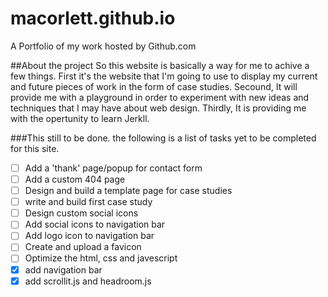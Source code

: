 macorlett.github.io
===================

A Portfolio of my work hosted by Github.com

##About the project
So this website is basically a way for me to achive a few things. First it's the website that I'm going to use to display my current and future pieces of work in the form of case studies. Secound, It will provide me with a playground in order to experiment with new ideas and techniques that I may have about web design. Thirdly, It is providing me with the opertunity to learn Jerkll.

###This still to be done.
the following is a list of tasks yet to be completed for this site.

- [ ] Add a 'thank' page/popup for contact form
- [ ] Add a custom 404 page
- [ ] Design and build a template page for case studies
- [ ] write and build first case study
- [ ] Design custom social icons
- [ ] Add social icons to navigation bar
- [ ] Add logo icon to navigation bar
- [ ] Create and upload a favicon
- [ ] Optimize the html, css and javescript
- [x] add navigation bar
- [x] add scrollit.js and headroom.js
